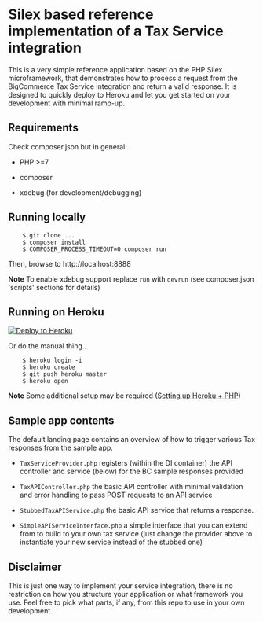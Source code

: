 # Silex based reference implementation of a Tax Service integration

This is a very simple reference application based on the PHP Silex microframework, that demonstrates how to process a request from the BigCommerce Tax Service integration and return a valid response.
It is designed to quickly deploy to Heroku and let you get started on your development with minimal ramp-up.

## Requirements

Check composer.json but in general:

- PHP >=7

- composer

- xdebug (for development/debugging)

## Running locally

```
    $ git clone ...
    $ composer install
    $ COMPOSER_PROCESS_TIMEOUT=0 composer run
```

Then, browse to http://localhost:8888

**Note** To enable xdebug support replace `run` with `devrun` (see composer.json 'scripts' sections for details)

## Running on Heroku

[![Deploy to Heroku](https://www.herokucdn.com/deploy/button.png)](https://heroku.com/deploy)

Or do the manual thing...

```
    $ heroku login -i
    $ heroku create
    $ git push heroku master
    $ heroku open
```
 
**Note** Some additional setup may be required ([Setting up Heroku + PHP](https://devcenter.heroku.com/articles/getting-started-with-php))



## Sample app contents

The default landing page contains an overview of how to trigger various Tax responses from the sample app.


- `TaxServiceProvider.php` registers (within the DI container) the API controller and service (below) for the BC sample responses provided

- `TaxAPIController.php` the basic API controller with minimal validation and error handling to pass POST requests to an API service

- `StubbedTaxAPIService.php` the basic API service that returns a response.

- `SimpleAPIServiceInterface.php` a simple interface that you can extend from to build to your own tax service (just change the provider above to instantiate your new service instead of the stubbed one)


## Disclaimer

This is just one way to implement your service integration, there is no restriction on how you structure your application or what framework you use. 
Feel free to pick what parts, if any, from this repo to use in your own development.
